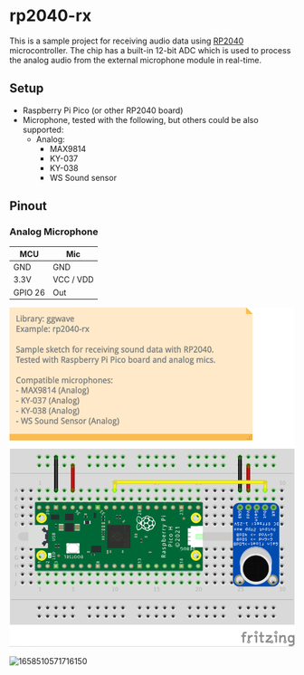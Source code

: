 # rp2040-rx

This is a sample project for receiving audio data using [RP2040](https://www.espressif.com/en/products/socs/esp32) microcontroller.
The chip has a built-in 12-bit ADC which is used to process the analog audio from the external microphone module in real-time.

## Setup

- Raspberry Pi Pico (or other RP2040 board)
- Microphone, tested with the following, but others could be also supported:
  - Analog:
    - MAX9814
    - KY-037
    - KY-038
    - WS Sound sensor

## Pinout

### Analog Microphone

| MCU     | Mic       |
| ------- | --------- |
| GND     | GND       |
| 3.3V    | VCC / VDD |
| GPIO 26 | Out       |

![Sketch-Breadboard](fritzing-sketch_bb.png)

![1658510571716150](https://user-images.githubusercontent.com/1991296/180506853-01954beb-ccd4-4b71-ac20-232899d99abf.jpg)
